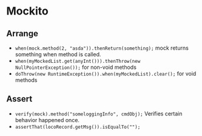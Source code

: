 # Mockito

## Arrange
* ```when(mock.method(2, "asda")).thenReturn(something);``` mock returns something when method is called.  
* ```when(myMockedList.get(anyInt())).thenThrow(new NullPointerException());``` for non-void methods  
* ```doThrow(new RuntimeException()).when(myMockedList).clear();``` for void methods

## Assert
* ```verify(mock).method("someloggingInfo", cmdObj);```  Verifies certain behavior happened once.  
* ```assertThat(locoRecord.getMsg()).isEqualTo("");```
